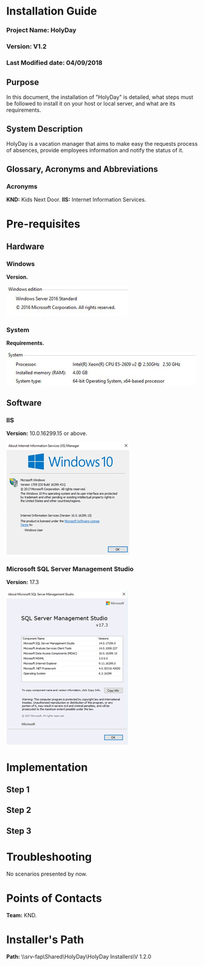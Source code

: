<!-- TITLE: Implementation Guide V1.2 -->
<!-- SUBTITLE: Holyday -->

# Installation Guide
### Project Name: HolyDay
### Version: V1.2
### Last Modified date: 04/09/2018

## Purpose
In this document, the installation of "HolyDay" is detailed, what steps must be followed to install it on your host or local server, and what are its requirements.
## System Description
HolyDay is a vacation manager that aims to make easy the requests process of absences, provide employees information and notify the status of it.
## Glossary, Acronyms and Abbreviations
### Acronyms
**KND:** Kids Next Door.
**IIS:** Internet Information Services.

# Pre-requisites
## Hardware

### Windows
**Version.**

![Windows Version](/uploads/holyday-implementation-manual/windows-version.jpg "Windows Version")


### System 
**Requirements.**

![System Requirements](/uploads/holyday-implementation-manual/system-requirements.jpg "System Requirements")

## Software

### IIS
**Version:** 10.0.16299.15 or above.

![Iis](/uploads/holyday-implementation-manual/iis.jpeg "is")


### Microsoft SQL Server Management Studio 
**Version:** 17.3

![Sql Server](/uploads/holyday-implementation-manual/sql-server.jpeg "Sql Server")

# Implementation

## Step 1


## Step 2


## Step 3


# Troubleshooting
No scenarios presented by now.

# Points of Contacts
**Team:** KND.
# Installer's Path
**Path:** \\\srv-fap\Shared\HolyDay\HolyDay Installers\V 1.2.0
